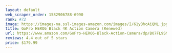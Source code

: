 ```yaml
---
layout: default 
﻿web_scraper_order: 1582906788-6990
rank: #72
image: https://images-na.ssl-images-amazon.com/images/I/61yBhcAiQML.jpg
title: GoPro HERO6 Black 4K Action Camera (Renewed)
url: https://www.amazon.com/GoPro-HERO6-Black-Action-Camera/dp/B07FL9SM19/ref=zg_mw_photo_72?_encoding=UTF8&psc=1&refRID=QT7YX3MAVBS9YT2R1GA7
reviews: 4.4 out of 5 stars
price: $179.99 
---
```

